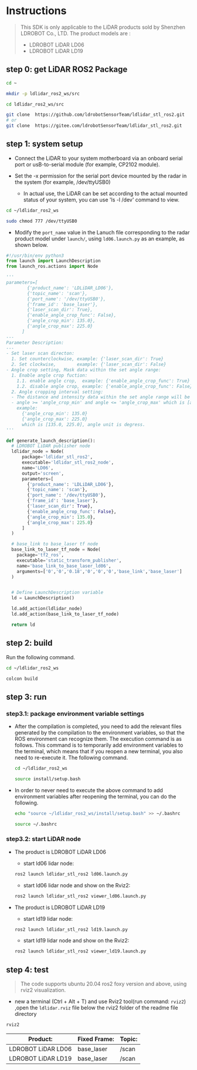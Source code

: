 # Instructions

> This SDK is only applicable to the LiDAR products sold by Shenzhen LDROBOT Co., LTD. The product models are :
> - LDROBOT LiDAR LD06
> - LDROBOT LiDAR LD19
## step 0: get LiDAR ROS2 Package
```bash
cd ~

mkdir -p ldlidar_ros2_ws/src

cd ldlidar_ros2_ws/src

git clone  https://github.com/ldrobotSensorTeam/ldlidar_stl_ros2.git
# or
git clone  https://gitee.com/ldrobotSensorTeam/ldlidar_stl_ros2.git
```
## step 1: system setup
- Connect the LiDAR to your system motherboard via an onboard serial port or usB-to-serial module (for example, CP2102 module).

- Set the -x permission for the serial port device mounted by the radar in the system (for example, /dev/ttyUSB0)

  - In actual use, the LiDAR can be set according to the actual mounted status of your system, you can use 'ls -l /dev' command to view.

``` bash
cd ~/ldlidar_ros2_ws

sudo chmod 777 /dev/ttyUSB0
```
- Modify the `port_name` value in the Lanuch file corresponding to the radar product model under `launch/`, using `ld06.launch.py` as an example, as shown below.

```py
#!/usr/bin/env python3
from launch import LaunchDescription
from launch_ros.actions import Node

'''
parameters=[
        {'product_name': 'LDLiDAR_LD06'},
        {'topic_name': 'scan'},
        {'port_name': '/dev/ttyUSB0'},
        {'frame_id': 'base_laser'},
        {'laser_scan_dir': True},
        {'enable_angle_crop_func': False},
        {'angle_crop_min': 135.0},
        {'angle_crop_max': 225.0}
      ]
---
Parameter Description:
---
- Set laser scan directon: 
  1. Set counterclockwise, example: {'laser_scan_dir': True}
  2. Set clockwise,        example: {'laser_scan_dir': False}
- Angle crop setting, Mask data within the set angle range:
  1. Enable angle crop fuction:
    1.1. enable angle crop,  example: {'enable_angle_crop_func': True}
    1.2. disable angle crop, example: {'enable_angle_crop_func': False}
  2. Angle cropping interval setting:
  - The distance and intensity data within the set angle range will be set to 0.
  - angle >= 'angle_crop_min' and angle <= 'angle_crop_max' which is [angle_crop_min, angle_crop_max], unit is degress.
    example:
      {'angle_crop_min': 135.0}
      {'angle_crop_max': 225.0}
      which is [135.0, 225.0], angle unit is degress.
'''

def generate_launch_description():
  # LDROBOT LiDAR publisher node
  ldlidar_node = Node(
      package='ldlidar_stl_ros2',
      executable='ldlidar_stl_ros2_node',
      name='LD06',
      output='screen',
      parameters=[
        {'product_name': 'LDLiDAR_LD06'},
        {'topic_name': 'scan'},
        {'port_name': '/dev/ttyUSB0'},
        {'frame_id': 'base_laser'},
        {'laser_scan_dir': True},
        {'enable_angle_crop_func': False},
        {'angle_crop_min': 135.0},
        {'angle_crop_max': 225.0}
      ]
  )

  # base_link to base_laser tf node
  base_link_to_laser_tf_node = Node(
    package='tf2_ros',
    executable='static_transform_publisher',
    name='base_link_to_base_laser_ld06',
    arguments=['0','0','0.18','0','0','0','base_link','base_laser']
  )


  # Define LaunchDescription variable
  ld = LaunchDescription()

  ld.add_action(ldlidar_node)
  ld.add_action(base_link_to_laser_tf_node)

  return ld
```

## step 2: build

Run the following command.

```bash
cd ~/ldlidar_ros2_ws

colcon build
```
## step 3: run

### step3.1: package environment variable settings

- After the compilation is completed, you need to add the relevant files generated by the compilation to the environment variables, so that the ROS environment can recognize them. The execution command is as follows. This command is to temporarily add environment variables to the terminal, which means that if you reopen a new terminal, you also need to re-execute it. The following command.
  
  ```bash
  cd ~/ldlidar_ros2_ws
  
  source install/setup.bash
  ```
  
- In order to never need to execute the above command to add environment variables after reopening the terminal, you can do the following.

  ```bash
  echo "source ~/ldlidar_ros2_ws/install/setup.bash" >> ~/.bashrc
  
  source ~/.bashrc
  ```
### step3.2: start LiDAR node

- The product is LDROBOT LiDAR LD06
  - start ld06 lidar node:
  ``` bash
  ros2 launch ldlidar_stl_ros2 ld06.launch.py
  ```
  - start ld06 lidar node and show on the Rviz2:
  ``` bash
  ros2 launch ldlidar_stl_ros2 viewer_ld06.launch.py
  ```

- The product is LDROBOT LiDAR LD19
  - start ld19 lidar node:
  ``` bash
  ros2 launch ldlidar_stl_ros2 ld19.launch.py
  ```
  - start ld19 lidar node and show on the Rviz2:
  ``` bash
  ros2 launch ldlidar_stl_ros2 viewer_ld19.launch.py
  ```

## step 4: test

> The code supports ubuntu 20.04 ros2 foxy version and above, using rviz2 visualization.

- new a terminal (Ctrl + Alt + T) and use Rviz2 tool(run command: `rviz2`) ,open the `ldlidar.rviz` file below the rviz2 folder of the readme file directory
```bash
rviz2
```

| Product:          | Fixed Frame: | Topic:        |
| ------------------ | ------------ | ------------- |
| LDROBOT LiDAR LD06 | base_laser  | /scan   |
| LDROBOT LiDAR LD19 | base_laser  | /scan   |
